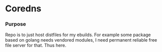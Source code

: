# Coredns

### Purpose
Repo is to just host distfiles for my ebuilds. For example some package based on golang needs vendored modules, I need permanent reliable free file server for that. Thus here.
